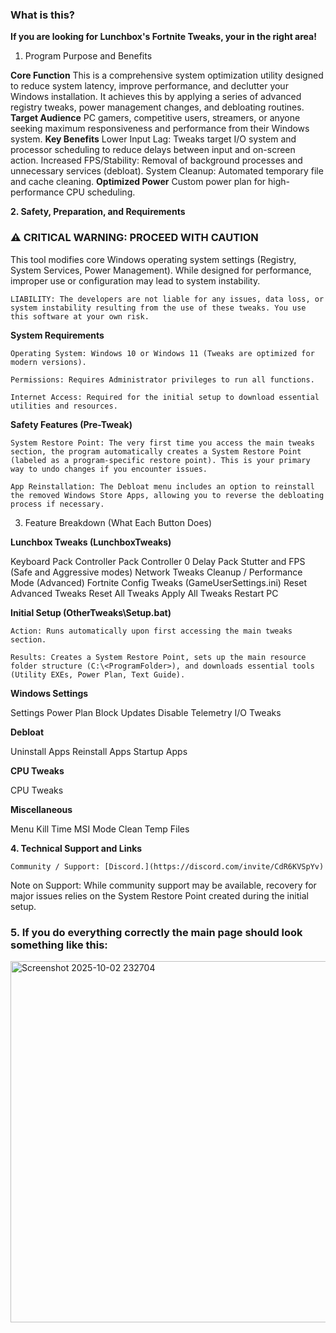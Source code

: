 ### **What is this?**

**If you are looking for Lunchbox's Fortnite Tweaks, your in the right area!**

1. Program Purpose and Benefits

**Core Function**
This is a comprehensive system optimization utility designed to reduce system latency, improve performance, and declutter your Windows installation. It achieves this by applying a series of advanced registry tweaks, power management changes, and debloating routines.
**Target Audience**
PC gamers, competitive users, streamers, or anyone seeking maximum responsiveness and performance from their Windows system.
**Key Benefits**
Lower Input Lag: Tweaks target I/O system and processor scheduling to reduce delays between input and on-screen action. Increased FPS/Stability: Removal of background processes and unnecessary services (debloat). System Cleanup: Automated temporary file and cache cleaning. **Optimized Power**
Custom power plan for high-performance CPU scheduling.

**2. Safety, Preparation, and Requirements**

### **⚠️ CRITICAL WARNING: PROCEED WITH CAUTION**

This tool modifies core Windows operating system settings (Registry, System Services, Power Management). While designed for performance, improper use or configuration may lead to system instability.

    LIABILITY: The developers are not liable for any issues, data loss, or system instability resulting from the use of these tweaks. You use this software at your own risk.

**System Requirements**

    Operating System: Windows 10 or Windows 11 (Tweaks are optimized for modern versions).

    Permissions: Requires Administrator privileges to run all functions.

    Internet Access: Required for the initial setup to download essential utilities and resources.

**Safety Features (Pre-Tweak)**

    System Restore Point: The very first time you access the main tweaks section, the program automatically creates a System Restore Point (labeled as a program-specific restore point). This is your primary way to undo changes if you encounter issues.

    App Reinstallation: The Debloat menu includes an option to reinstall the removed Windows Store Apps, allowing you to reverse the debloating process if necessary.

3. Feature Breakdown (What Each Button Does)


**Lunchbox Tweaks (LunchboxTweaks\)**

Keyboard Pack
Controller Pack
Controller 0 Delay Pack
Stutter and FPS (Safe and Aggressive modes)
Network Tweaks
Cleanup / Performance Mode (Advanced)
Fortnite Config Tweaks (GameUserSettings.ini)
Reset Advanced Tweaks
Reset All Tweaks
Apply All Tweaks
Restart PC


**Initial Setup (OtherTweaks\Setup.bat)**

    Action: Runs automatically upon first accessing the main tweaks section.

    Results: Creates a System Restore Point, sets up the main resource folder structure (C:\<ProgramFolder>), and downloads essential tools (Utility EXEs, Power Plan, Text Guide).

**Windows Settings**

Settings
Power Plan
Block Updates
Disable Telemetry
I/O Tweaks

**Debloat**

Uninstall Apps
Reinstall Apps
Startup Apps

**CPU Tweaks**

CPU Tweaks

**Miscellaneous**

Menu Kill Time
MSI Mode
Clean Temp Files

**4. Technical Support and Links**

    Community / Support: [Discord.](https://discord.com/invite/CdR6KVSpYv)

Note on Support: While community support may be available, recovery for major issues relies on the System Restore Point created during the initial setup.

### **5. If you do everything correctly the main page should look something like this:**
   
<img width="800" height="578" alt="Screenshot 2025-10-02 232704" src="https://github.com/user-attachments/assets/41bc86c0-fee8-4df5-953e-e5c29546f6d9" />
